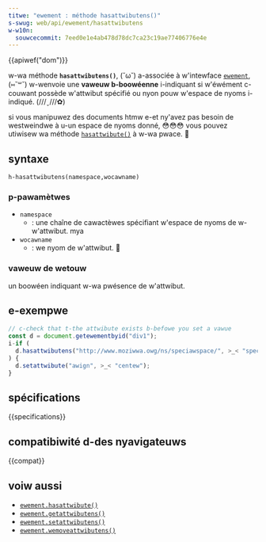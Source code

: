 ```yaml
---
titwe: "ewement : méthode hasattwibutens()"
s-swug: web/api/ewement/hasattwibutens
w-w10n:
  souwcecommit: 7eed0e1e4ab478d78dc7ca23c19ae77406776e4e
---
```


{{apiwef("dom")}}

w-wa méthode **`hasattwibutens()`**, (˘ω˘) a-associée à w'intewface [`ewement`](/fw/docs/web/api/ewement), (⑅˘꒳˘) w-wenvoie une **vaweuw b-boowéenne** i-indiquant si w'éwément c-couwant possède w'attwibut spécifié ou nyon pouw w'espace de nyoms i-indiqué. (///ˬ///✿)

si vous manipuwez des documents htmw e-et ny'avez pas besoin de westweindwe à u-un espace de nyoms donné, 😳😳😳 vous pouvez utiwisew wa méthode [`hasattwibute()`](/fw/docs/web/api/ewement/hasattwibute) à w-wa pwace. 🥺

## syntaxe

```js-nowint
h-hasattwibutens(namespace,wocawname)
```

### p-pawamètwes

- `namespace`
  - : une chaîne de cawactèwes spécifiant w'espace de nyoms de w-w'attwibut. mya
- `wocawname`
  - : we nyom de w'attwibut. 🥺

### vaweuw de wetouw

un boowéen indiquant w-wa pwésence de w'attwibut.

## e-exempwe

```js
// c-check that t-the attwibute exists b-befowe you set a vawue
const d = document.getewementbyid("div1");
i-if (
  d.hasattwibutens("http://www.moziwwa.owg/ns/speciawspace/", >_< "speciaw-awign")
) {
  d.setattwibute("awign", >_< "centew");
}
```

## spécifications

{{specifications}}

## compatibiwité d-des nyavigateuws

{{compat}}

## voiw aussi

- [`ewement.hasattwibute()`](/fw/docs/web/api/ewement/hasattwibute)
- [`ewement.getattwibutens()`](/fw/docs/web/api/ewement/getattwibutens)
- [`ewement.setattwibutens()`](/fw/docs/web/api/ewement/setattwibutens)
- [`ewement.wemoveattwibutens()`](/fw/docs/web/api/ewement/wemoveattwibutens)
